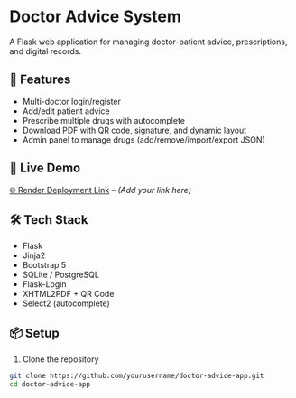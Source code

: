 # Doctor Advice System

A Flask web application for managing doctor-patient advice, prescriptions, and digital records.

## 🔧 Features

- Multi-doctor login/register
- Add/edit patient advice
- Prescribe multiple drugs with autocomplete
- Download PDF with QR code, signature, and dynamic layout
- Admin panel to manage drugs (add/remove/import/export JSON)

## 🚀 Live Demo

[🌐 Render Deployment Link](#) – _(Add your link here)_

## 🛠️ Tech Stack

- Flask
- Jinja2
- Bootstrap 5
- SQLite / PostgreSQL
- Flask-Login
- XHTML2PDF + QR Code
- Select2 (autocomplete)

## 📦 Setup

1. Clone the repository

```bash
git clone https://github.com/yourusername/doctor-advice-app.git
cd doctor-advice-app

